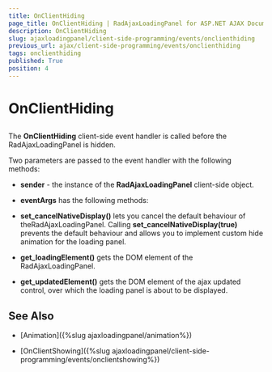 ```yaml
---
title: OnClientHiding
page_title: OnClientHiding | RadAjaxLoadingPanel for ASP.NET AJAX Documentation
description: OnClientHiding
slug: ajaxloadingpanel/client-side-programming/events/onclienthiding
previous_url: ajax/client-side-programming/events/onclienthiding
tags: onclienthiding
published: True
position: 4
---
```


# OnClientHiding



## 

The **OnClientHiding** client-side event handler is called before the RadAjaxLoadingPanel is hidden.

Two parameters are passed to the event handler with the following methods:

* **sender** - the instance of the **RadAjaxLoadingPanel** client-side object.

* **eventArgs** has the following methods:

* **set_cancelNativeDisplay()** lets you cancel the default behaviour of theRadAjaxLoadingPanel. Calling **set_cancelNativeDisplay(true)** prevents the default behaviour and allows you to implement custom hide animation for the loading panel.

* **get_loadingElement()** gets the DOM element of the RadAjaxLoadingPanel.

* **get_updatedElement()** gets the DOM element of the ajax updated control, over which the loading panel is about to be displayed.

## See Also

 * [Animation]({%slug ajaxloadingpanel/animation%})

 * [OnClientShowing]({%slug ajaxloadingpanel/client-side-programming/events/onclientshowing%})
